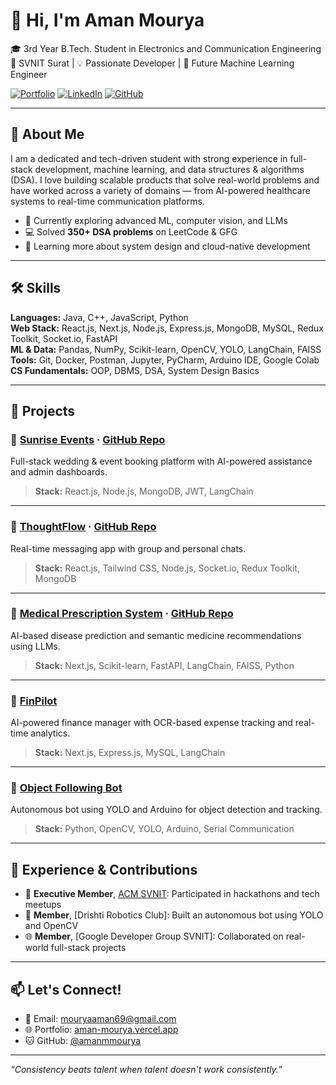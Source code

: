 # 👋 Hi, I'm Aman Mourya

🎓 3rd Year B.Tech. Student in Electronics and Communication Engineering  
📍 SVNIT Surat | 💡 Passionate Developer | 🤖 Future Machine Learning Engineer

[![Portfolio](https://img.shields.io/badge/Portfolio-Visit-green?style=flat-square)](https://aman-mourya.vercel.app/)
[![LinkedIn](https://img.shields.io/badge/LinkedIn-Follow-blue?style=flat-square&logo=linkedin)](https://www.linkedin.com/in/aman-mourya-976633280/)
[![GitHub](https://img.shields.io/badge/GitHub-@amanmmourya-black?style=flat-square&logo=github)](https://github.com/amanmmourya)

---

## 🧠 About Me

I am a dedicated and tech-driven student with strong experience in full-stack development, machine learning, and data structures & algorithms (DSA). I love building scalable products that solve real-world problems and have worked across a variety of domains — from AI-powered healthcare systems to real-time communication platforms.

- 🔭 Currently exploring advanced ML, computer vision, and LLMs
- 💻 Solved **350+ DSA problems** on LeetCode & GFG
- 🌱 Learning more about system design and cloud-native development

---

## 🛠️ Skills

**Languages:** Java, C++, JavaScript, Python  
**Web Stack:** React.js, Next.js, Node.js, Express.js, MongoDB, MySQL, Redux Toolkit, Socket.io, FastAPI  
**ML & Data:** Pandas, NumPy, Scikit-learn, OpenCV, YOLO, LangChain, FAISS  
**Tools:** Git, Docker, Postman, Jupyter, PyCharm, Arduino IDE, Google Colab  
**CS Fundamentals:** OOP, DBMS, DSA, System Design Basics

---

## 🚀 Projects

### 🔗 [Sunrise Events](https://event-booking-five-rho.vercel.app/) · [GitHub Repo](https://github.com/amanmmourya/Sunrise-Events)
Full-stack wedding & event booking platform with AI-powered assistance and admin dashboards.

> **Stack:** React.js, Node.js, MongoDB, JWT, LangChain

---

### 🔗 [ThoughtFlow](https://thought-flow-react.vercel.app/) · [GitHub Repo](https://github.com/amanmmourya/ThoughtFlow-React)  
Real-time messaging app with group and personal chats.

> **Stack:** React.js, Tailwind CSS, Node.js, Socket.io, Redux Toolkit, MongoDB

---

### 🔗 [Medical Prescription System](https://medvice-system.vercel.app/) · [GitHub Repo](https://github.com/amanmmourya/Machine-Learning-MPS)  
AI-based disease prediction and semantic medicine recommendations using LLMs.

> **Stack:** Next.js, Scikit-learn, FastAPI, LangChain, FAISS, Python

---

### 🔗 [FinPilot](https://github.com/amanmmourya/FinPilot)  
AI-powered finance manager with OCR-based expense tracking and real-time analytics.

> **Stack:** Next.js, Express.js, MySQL, LangChain

---

### 🔗 [Object Following Bot](https://github.com/amanmmourya/Object-Following-bot)  
Autonomous bot using YOLO and Arduino for object detection and tracking.

> **Stack:** Python, OpenCV, YOLO, Arduino, Serial Communication

---

## 💼 Experience & Contributions

- 🧠 **Executive Member**, [ACM SVNIT](https://svnit.acm.org): Participated in hackathons and tech meetups  
- 🤖 **Member**, [Drishti Robotics Club]: Built an autonomous bot using YOLO and OpenCV  
- 🌐 **Member**, [Google Developer Group SVNIT]: Collaborated on real-world full-stack projects

---

## 📫 Let's Connect!

- 📧 Email: [mouryaaman69@gmail.com](mailto:mouryaaman69@gmail.com)
- 🌐 Portfolio: [aman-mourya.vercel.app](https://aman-mourya.vercel.app/)
- 🐱 GitHub: [@amanmmourya](https://github.com/amanmmourya)

---

_“Consistency beats talent when talent doesn't work consistently.”_


